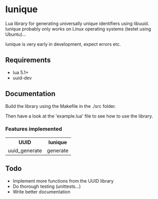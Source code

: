 # lunique #
Lua library for generating universally unique identifiers using libuuid.
lunique probably only works on Linux operating systems (testet using Ubuntu)...

lunique is very early in development, expect errors etc.

## Requirements ##
* lua 5.1+
* uuid-dev

## Documentation ##
Build the library using the Makefile in the ./src folder.

Then have a look at the 'example.lua' file to see how to use the library.

### Features implemented ###
<table>
    <tr>
        <th>UUID</th>
        <th>lunique</th>
    </tr>
    <tr>
        <td>uuid_generate</td>
        <td>generate</td>
    </tr>
</table>

## Todo ##
* Implement more functions from the UUID library
* Do thorough testing (unittests...)
* Write better documentation
